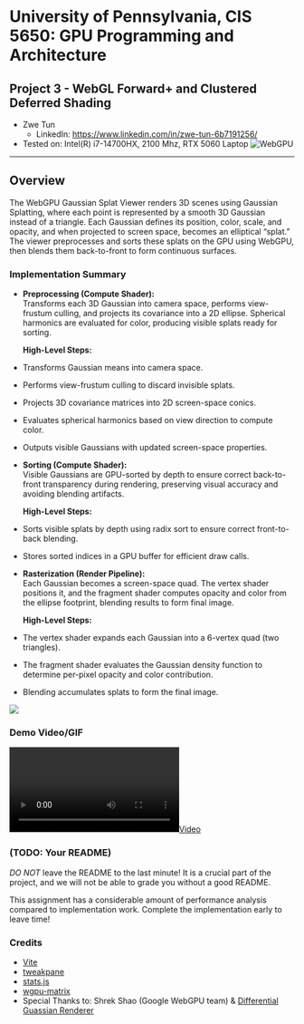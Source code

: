 # University of Pennsylvania, CIS 5650: GPU Programming and Architecture
## Project 3 - WebGL Forward+ and Clustered Deferred Shading

* Zwe Tun
  * LinkedIn: https://www.linkedin.com/in/zwe-tun-6b7191256/
* Tested on: Intel(R) i7-14700HX, 2100 Mhz, RTX 5060 Laptop
![WebGPU](img/cover4.gif)


---

## Overview  
The WebGPU Gaussian Splat Viewer renders 3D scenes using Gaussian Splatting, where each point is represented by a smooth 3D Gaussian instead of a triangle. Each Gaussian defines its position, color, scale, and opacity, and when projected to screen space, becomes an elliptical “splat.” The viewer preprocesses and sorts these splats on the GPU using WebGPU, then blends them back-to-front to form continuous surfaces. 


### Implementation Summary  

- **Preprocessing (Compute Shader):**  
  Transforms each 3D Gaussian into camera space, performs view-frustum culling, and projects its covariance into a 2D ellipse. Spherical harmonics are evaluated for color, producing visible splats ready for sorting.

  **High-Level Steps:**  
- Transforms Gaussian means into camera space.

- Performs view-frustum culling to discard invisible splats.

- Projects 3D covariance matrices into 2D screen-space conics.

- Evaluates spherical harmonics based on view direction to compute color.

- Outputs visible Gaussians with updated screen-space properties.

- **Sorting (Compute Shader):**  
 Visible Gaussians are GPU-sorted by depth to ensure correct back-to-front transparency during rendering, preserving visual accuracy and avoiding blending artifacts.

  **High-Level Steps:**  
- Sorts visible splats by depth using radix sort to ensure correct front-to-back blending.

- Stores sorted indices in a GPU buffer for efficient draw calls.


- **Rasterization (Render Pipeline):**  
Each Gaussian becomes a screen-space quad. The vertex shader positions it, and the fragment shader computes opacity and color from the ellipse footprint, blending results  to form final image. 

  **High-Level Steps:**  
- The vertex shader expands each Gaussian into a 6-vertex quad (two triangles).

- The fragment shader evaluates the Gaussian density function to determine per-pixel opacity and color contribution.

- Blending accumulates splats to form the final image.

[![](img/thumb.png)](http://TODO.github.io/Project4-WebGPU-Forward-Plus-and-Clustered-Deferred)

### Demo Video/GIF

[![](img/video.mp4)](TODO)

### (TODO: Your README)

*DO NOT* leave the README to the last minute! It is a crucial part of the
project, and we will not be able to grade you without a good README.

This assignment has a considerable amount of performance analysis compared
to implementation work. Complete the implementation early to leave time!

### Credits

- [Vite](https://vitejs.dev/)
- [tweakpane](https://tweakpane.github.io/docs//v3/monitor-bindings/)
- [stats.js](https://github.com/mrdoob/stats.js)
- [wgpu-matrix](https://github.com/greggman/wgpu-matrix)
- Special Thanks to: Shrek Shao (Google WebGPU team) & [Differential Guassian Renderer](https://github.com/graphdeco-inria/diff-gaussian-rasterization)
